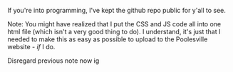 If you're into programming, I've kept the github repo public for y'all to see.

Note: You might have realized that I put the CSS and JS code all into one html file (which isn't a very good thing to do). I understand, it's just that I needed to make this as easy as possible to upload to the Poolesville website - *if* I do.

Disregard previous note now ig
